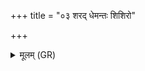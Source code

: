+++
title = "०३ शरद् धेमन्तः शिशिरो"

+++
<details><summary>मूलम् (GR)</summary>

शरद् धेमन्तः शिशिरो वसन्तो  
ग्रीष्मो वर्षाः सुविते नो दधात । +++(Bhatt. varṣāḥ svite+)+++  
आ नो गोषु भजतौषधीषु  
निवात इद् वः शरणे स्याम ॥
</details>